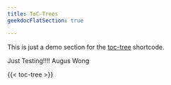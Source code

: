 ```yaml
---
title: ToC-Trees
geekdocFlatSection: true

---
```

This is just a demo section for the <!-- spellchecker-disable -->[toc-tree](/shortcodes/toc-tree/)<!-- spellchecker-enable --> shortcode.

Just Testing!!!! Augus Wong 

<!-- spellchecker-disable -->

{{< toc-tree >}}

<!-- spellchecker-enable -->